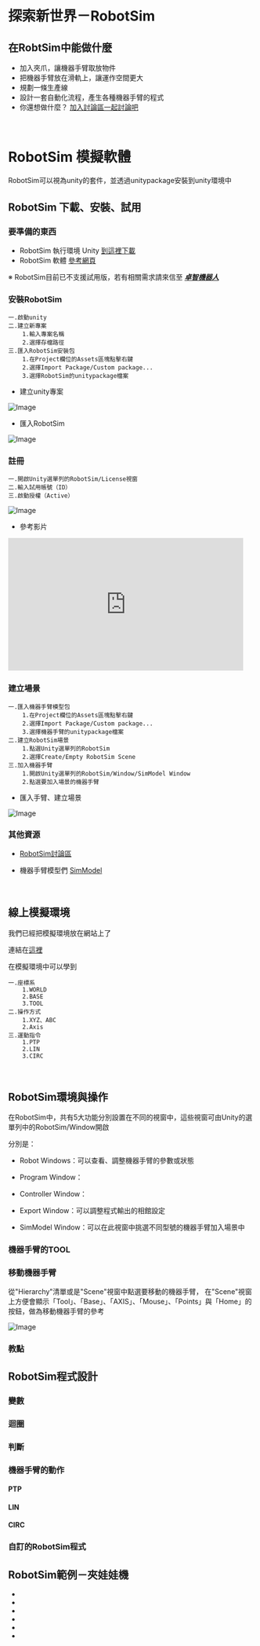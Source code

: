 # 探索新世界－RobotSim

## 在RobtSim中能做什麼

- 加入夾爪，讓機器手臂取放物件
- 把機器手臂放在滑軌上，讓運作空間更大
- 規劃一條生產線
- 設計一套自動化流程，產生各種機器手臂的程式
- 你還想做什麼？ [加入討論區一起討論吧](http://forum.wtech.com.tw)

<br/>

# RobotSim 模擬軟體

RobotSim可以視為unity的套件，並透過unitypackage安裝到unity環境中

## RobotSim 下載、安裝、試用

### 要準備的東西

- RobotSim 執行環境 Unity [到這裡下載](https://store.unity.com/#plans-individual)
- RobotSim 軟體 [參考網頁](http://www.wtech.com.tw/robotsim/download)

※ RobotSim目前已不支援試用版，若有相關需求請來信至 [***卓智機器人***](http://www.wtech.com.tw)

### 安裝RobotSim

    一.啟動unity
    二.建立新專案
        1.輸入專案名稱
        2.選擇存檔路徑
    三.匯入RobotSim安裝包
        1.在Project欄位的Assets區塊點擊右鍵
        2.選擇Import Package/Custom package...
        3.選擇RobotSim的unitypackage檔案

- 建立unity專案

![Image](./img/Sim/CreateUnityProject.gif)

- 匯入RobotSim

![Image](./img/Sim/ImportRobotSim.gif)

### 註冊

    一.開啟Unity選單列的RobotSim/License視窗
    二.輸入試用帳號（ID）
    三.啟動授權（Active）

![Image](./img/Sim/RobotSimActive.jpg)

- 參考影片
<iframe width="480" height="270" src="https://www.youtube.com/embed/xv4v_fOwAC0?controls=0" frameborder="0" allow="accelerometer; autoplay; clipboard-write; encrypted-media; gyroscope; picture-in-picture" allowfullscreen></iframe>


### 建立場景

    一.匯入機器手臂模型包
        1.在Project欄位的Assets區塊點擊右鍵
        2.選擇Import Package/Custom package...
        3.選擇機器手臂的unitypackage檔案
    二.建立RobotSim場景
        1.點選Unity選單列的RobotSim
        2.選擇Create/Empty RobotSim Scene
    三.加入機器手臂
        1.開啟Unity選單列的RobotSim/Window/SimModel Window
        2.點選要加入場景的機器手臂


- 匯入手臂、建立場景

![Image](./img/Sim/ImportRobotCreateScene.gif)

### 其他資源

- [RobotSim討論區](http://forum.wtech.com.tw/viewforum.php?f=17&sid=4a42cdd8643e5518dd23f732ca23f0c4)

- 機器手臂模型們 [SimModel](http://www.wtech.com.tw/robotsim/simmodel)

<br/>

## 線上模擬環境

我們已經把模擬環境放在網站上了

連結在[這裡](http://www.wtech.com.tw/robotsim/demo)

在模擬環境中可以學到

    一.座標系
        1.WORLD
        2.BASE
        3.TOOL
    二.操作方式
        1.XYZ、ABC
        2.Axis
    三.運動指令
        1.PTP
        2.LIN
        3.CIRC

<br/>

## RobotSim環境與操作

在RobotSim中，共有5大功能分別設置在不同的視窗中，這些視窗可由Unity的選單列中的RobotSim/Window開啟

分別是：

- Robot Windows：可以查看、調整機器手臂的參數或狀態

- Program Window：

- Controller Window：

- Export Window：可以調整程式輸出的相館設定

- SimModel Window：可以在此視窗中挑選不同型號的機器手臂加入場景中

### 機器手臂的TOOL

### 移動機器手臂

從"Hierarchy"清單或是"Scene"視窗中點選要移動的機器手臂，
在"Scene"視窗上方便會顯示「Tool」、「Base」、「AXIS」、「Mouse」、「Points」與「Home」的按鈕，做為移動機器手臂的參考

![Image](./img/Sim/RobotCoordinateReference.jpg)



### 教點

## RobotSim程式設計

### 變數

### 迴圈

### 判斷

### 機器手臂的動作

#### PTP

#### LIN

#### CIRC

### 自訂的RobotSim程式


## RobotSim範例－夾娃娃機

-
-
-
-
-
-
